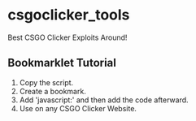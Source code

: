 # csgoclicker_tools
Best CSGO Clicker Exploits Around!

## Bookmarklet Tutorial

1. Copy the script.
2. Create a bookmark.
3. Add 'javascript:' and then add the code afterward.
4. Use on any CSGO Clicker Website.
